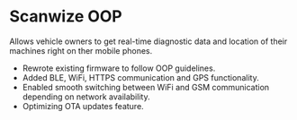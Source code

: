 #  Scanwize OOP

Allows vehicle owners to get real-time diagnostic data and location of their machines right on ther mobile phones.

- Rewrote existing firmware to follow OOP guidelines. 
- Added BLE, WiFi, HTTPS communication and GPS functionality. 
- Enabled smooth switching between WiFi and GSM communication depending on network availability. 
- Optimizing OTA updates feature.
